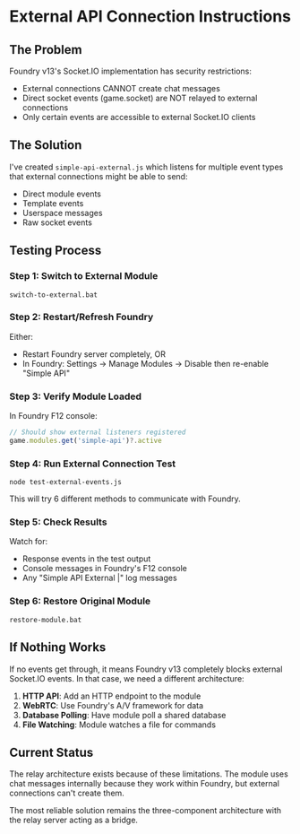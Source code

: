 # External API Connection Instructions

## The Problem

Foundry v13's Socket.IO implementation has security restrictions:
- External connections CANNOT create chat messages
- Direct socket events (game.socket) are NOT relayed to external connections
- Only certain events are accessible to external Socket.IO clients

## The Solution

I've created `simple-api-external.js` which listens for multiple event types that external connections might be able to send:
- Direct module events
- Template events  
- Userspace messages
- Raw socket events

## Testing Process

### Step 1: Switch to External Module
```batch
switch-to-external.bat
```

### Step 2: Restart/Refresh Foundry
Either:
- Restart Foundry server completely, OR
- In Foundry: Settings → Manage Modules → Disable then re-enable "Simple API"

### Step 3: Verify Module Loaded
In Foundry F12 console:
```javascript
// Should show external listeners registered
game.modules.get('simple-api')?.active
```

### Step 4: Run External Connection Test
```batch
node test-external-events.js
```

This will try 6 different methods to communicate with Foundry.

### Step 5: Check Results
Watch for:
- Response events in the test output
- Console messages in Foundry's F12 console
- Any "Simple API External |" log messages

### Step 6: Restore Original Module
```batch
restore-module.bat
```

## If Nothing Works

If no events get through, it means Foundry v13 completely blocks external Socket.IO events. In that case, we need a different architecture:

1. **HTTP API**: Add an HTTP endpoint to the module
2. **WebRTC**: Use Foundry's A/V framework for data
3. **Database Polling**: Have module poll a shared database
4. **File Watching**: Module watches a file for commands

## Current Status

The relay architecture exists because of these limitations. The module uses chat messages internally because they work within Foundry, but external connections can't create them.

The most reliable solution remains the three-component architecture with the relay server acting as a bridge.